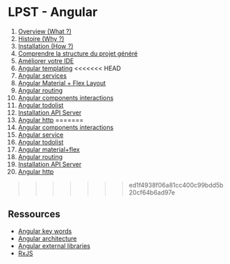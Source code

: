 # LPST - Angular

1. [Overview (What ?)](./00.overview.md)
2. [Histoire (Why ?)](./01.histoire.md)
3. [Installation (How ?)](./02.install.md)
4. [Comprendre la structure du projet généré](./03.project-structure.md)
5. [Améliorer votre IDE](./04.vscode.md)
6. [Angular templating](./05.exercices-templates.md)
<<<<<<< HEAD
7. [Angular services](./06.exercices-services.md)
8. [Angular Material + Flex Layout](./07.exercices-material-flex.md)
8. [Angular routing](./08.exercices-routing.md)
10. [Angular components interactions](./09.exercices-comp-interactions.md)
11. [Angular todolist](./10.exercices-todolist.md)
12. [Installation API Server](./11.api.install.md)
13. [Angular http](./12.exercices.md)
=======
7. [Angular components interactions](./06.exercices-comp-interactions.md)
8. [Angular service](./06.exercice-service.md)
9. [Angular todolist](./08.exercices-todolist.md)
10. [Angular material+flex](./09.exercice-material-flex.md)
11. [Angular routing](./10.exercice-routing.md)
12. [Installation API Server](./11.api.install.md)
13. [Angular http](./12.exercices-http.md)
>>>>>>> ed1f4938f06a81cc400c99bdd5b20cf64b6ad97e

## Ressources

* [Angular key words](./ressources/mots-cle.md) 
* [Angular architecture](./ressources/architecture.md) 
* [Angular external libraries](./ressources/libs.md) 
* [RxJS](./ressources/rxjs.md) 

